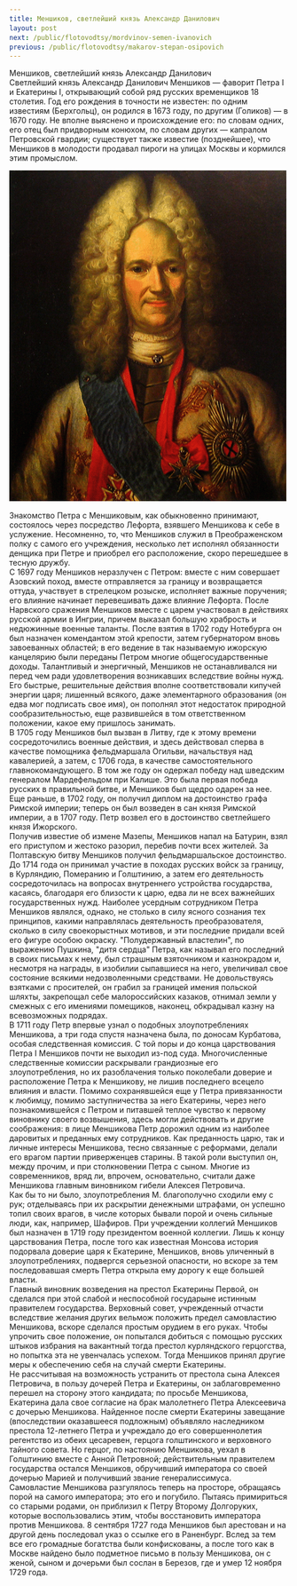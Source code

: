 ```yaml
---
title: Меншиков, светлейший князь Александр Данилович
layout: post
next: /public/flotovodtsy/mordvinov-semen-ivanovich
previous: /public/flotovodtsy/makarov-stepan-osipovich
---
```


Меншиков, светлейший князь Александр Данилович  
Светлейший князь Александр Данилович Меншиков — фаворит Петра I и Екатерины I, открывающий собой ряд русских временщиков 18 столетия. Год его рождения в точности не известен: по одним известиям (Берхгольц), он родился в 1673 году, по другим (Голиков) — в 1670 году. Не вполне выяснено и происхождение его: по словам одних, его отец был придворным конюхом, по словам других — капралом Петровской гвардии; существует также известие (позднейшее), что Меншиков в молодости продавал пироги на улицах Москвы и кормился этим промыслом.   
  

![](/assets/img/Menshikov.gif)  

  
Знакомство Петра с Меншиковым, как обыкновенно принимают, состоялось через посредство Лефорта, взявшего Меншикова к себе в услужение. Несомненно, то, что Меншиков служил в Преображенском полку с самого его учреждения, несколько лет исполнял обязанности денщика при Петре и приобрел его расположение, скоро перешедшее в тесную дружбу.   
С 1697 году Меншиков неразлучен с Петром: вместе с ним совершает Азовский поход, вместе отправляется за границу и возвращается оттуда, участвует в стрелецком розыске, исполняет важные поручения; его влияние начинает перевешивать даже влияние Лефорта. После Нарвского сражения Меншиков вместе с царем участвовал в действиях русской армии в Ингрии, причем выказал большую храбрость и недюжинные военные таланты. После взятия в 1702 году Нотебурга он был назначен комендантом этой крепости, затем губернатором вновь завоеванных областей; в его ведение в так называемую ижорскую канцелярию были переданы Петром многие общегосударственные доходы. Талантливый и энергичный, Меншиков не останавливался ни перед чем ради удовлетворения возникавших вследствие войны нужд. Его быстрые, решительные действия вполне соответствовали кипучей энергии царя; лишенный всякого, даже элементарного образования (он едва мог подписать свое имя), он пополнял этот недостаток природной сообразительностью, еще развившейся в том ответственном положении, какое ему пришлось занимать.   
В 1705 году Меншиков был вызван в Литву, где к этому времени сосредоточились военные действия, и здесь действовал сперва в качестве помощника фельдмаршала Огильви, начальствуя над кавалерией, а затем, с 1706 года, в качестве самостоятельного главнокомандующего. В том же году он одержал победу над шведским генералом Мардефельдом при Калише. Это была первая победа русских в правильной битве, и Меншиков был щедро одарен за нее. Еще раньше, в 1702 году, он получил диплом на достоинство графа Римской империи; теперь он был возведен в сан князя Римской империи, а в 1707 году. Петр возвел его в достоинство светлейшего князя Ижорского.   
Получив известие об измене Мазепы, Меншиков напал на Батурин, взял его приступом и жестоко разорил, перебив почти всех жителей. За Полтавскую битву Меншиков получил фельдмаршальское достоинство. До 1714 года он принимал участие в походах русских войск за границу, в Курляндию, Померанию и Голштинию, а затем его деятельность сосредоточилась на вопросах внутреннего устройства государства, касаясь, благодаря его близости к царю, едва ли не всех важнейших государственных нужд. Наиболее усердным сотрудником Петра Меншиков являлся, однако, не столько в силу ясного сознания тех принципов, какими направлялась деятельность преобразователя, сколько в силу своекорыстных мотивов, и эти последние придали всей его фигуре особою окраску. "Полудержавный властелин", по выражению Пушкина, "дитя сердца" Петра, как называл его последний в своих письмах к нему, был страшным взяточником и казнокрадом и, несмотря на награды, в изобилии сыпавшиеся на него, увеличивал свое состояние всякими недозволенными средствами. Не довольствуясь взятками с просителей, он грабил за границей имения польской шляхты, закрепощал себе малороссийских казаков, отнимал земли у смежных с его имениями помещиков, наконец, обкрадывал казну на всевозможных подрядах.   
В 1711 году Петр впервые узнал о подобных злоупотреблениях Меншикова, а три года спустя назначена была, по доносам Курбатова, особая следственная комиссия. С той поры и до конца царствования Петра I Меншиков почти не выходил из-под суда. Многочисленные следственные комиссии раскрывали грандиозные его злоупотребления, но их разоблачения только поколебали доверие и расположение Петра к Меншикову, не лишив последнего всецело влияния и власти. Помимо сохранявшейся еще у Петра привязанности к любимцу, помимо заступничества за него Екатерины, через него познакомившейся с Петром и питавшей теплое чувство к первому виновнику своего возвышения, здесь могли действовать и другие соображения: в лице Меншикова Петр дорожил одним из наиболее даровитых и преданных ему сотрудников. Как преданность царю, так и личные интересы Меншикова, тесно связанные с реформами, делали его врагом партии приверженцев старины. В такой роли выступил он, между прочим, и при столкновении Петра с сыном. Многие из современников, вряд ли, впрочем, основательно, считали даже Меншикова главным виновником гибели Алексея Петровича.   
Как бы то ни было, злоупотребления М. благополучно сходили ему с рук; отделываясь при их раскрытии денежными штрафами, он успешно топил своих врагов, в числе которых бывали порой и очень сильные люди, как, например, Шафиров. При учреждении коллегий Меншиков был назначен в 1719 году президентом военной коллегии. Лишь к концу царствования Петра, после того как известная Монсова история подорвала доверие царя к Екатерине, Меншиков, вновь уличенный в злоупотреблениях, подвергся серьезной опасности, но вскоре за тем последовавшая смерть Петра открыла ему дорогу к еще большей власти.   
Главный виновник возведения на престол Екатерины Первой, он сделался при этой слабой и неспособной государыне истинным правителем государства. Верховный совет, учрежденный отчасти вследствие желания других вельмож положить предел самовластию Меншикова, вскоре сделался простым орудием в его руках. Чтобы упрочить свое положение, он попытался добиться с помощью русских штыков избрания на вакантный тогда престол курляндского герцогства, но попытка эта не увенчалась успехом. Тогда Меншиков принял другие меры к обеспечению себя на случай смерти Екатерины.   
Не рассчитывая на возможность устранить от престола сына Алексея Петровича, в пользу дочерей Петра и Екатерины, он заблаговременно перешел на сторону этого кандидата; по просьбе Меншикова, Екатерина дала свое согласие на брак малолетнего Петра Алексеевича с дочерью Меншикова. Найденное после смерти Екатерины завещание (впоследствии оказавшееся подложным) объявляло наследником престола 12-летнего Петра и учреждало до его совершеннолетия регентство из обеих цесаревен, герцога голштинского и верховного тайного совета. Но герцог, по настоянию Меншикова, уехал в Голштинию вместе с Анной Петровной; действительным правителем государства остался Меншиков, обручивший императора со своей дочерью Марией и получивший звание генералиссимуса.   
Самовластие Меншикова разгулялось теперь на просторе, обращаясь порой на самого императора; это его и погубило. Пытаясь примириться со старыми родами, он приблизил к Петру Второму Долгоруких, которые воспользовались этим, чтобы восстановить императора против Меншикова. 8 сентября 1727 года Меншиков был арестован и на другой день последовал указ о ссылке его в Раненбург. Вслед за тем все его громадные богатства были конфискованы, а после того как в Москве найдено было подметное письмо в пользу Меншикова, он с женой, сыном и дочерьми был сослан в Березов, где и умер 12 ноября 1729 года.  
 